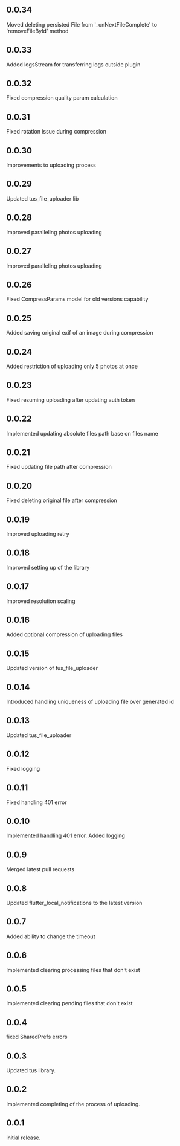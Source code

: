 ## 0.0.34

Moved deleting persisted File from '_onNextFileComplete' to 'removeFileById' method

## 0.0.33

Added logsStream for transferring logs outside plugin

## 0.0.32

Fixed compression quality param calculation

## 0.0.31

Fixed rotation issue during compression

## 0.0.30

Improvements to uploading process

## 0.0.29

Updated tus_file_uploader lib

## 0.0.28

Improved paralleling photos uploading

## 0.0.27

Improved paralleling photos uploading

## 0.0.26

Fixed CompressParams model for old versions capability

## 0.0.25

Added saving original exif of an image during compression

## 0.0.24

Added restriction of uploading only 5 photos at once

## 0.0.23

Fixed resuming uploading after updating auth token

## 0.0.22

Implemented updating absolute files path base on files name

## 0.0.21

Fixed updating file path after compression

## 0.0.20

Fixed deleting original file after compression

## 0.0.19

Improved uploading retry

## 0.0.18

Improved setting up of the library

## 0.0.17

Improved resolution scaling

## 0.0.16

Added optional compression of uploading files

## 0.0.15

Updated version of tus_file_uploader

## 0.0.14

Introduced handling uniqueness of uploading file over generated id

## 0.0.13

Updated tus_file_uploader

## 0.0.12

Fixed logging

## 0.0.11

Fixed handling 401 error

## 0.0.10

Implemented handling 401 error. Added logging

## 0.0.9

Merged latest pull requests

## 0.0.8

Updated flutter_local_notifications to the latest version

## 0.0.7

Added ability to change the timeout

## 0.0.6

Implemented clearing processing files that don't exist

## 0.0.5

Implemented clearing pending files that don't exist

## 0.0.4

fixed SharedPrefs errors

## 0.0.3

Updated tus library.

## 0.0.2

Implemented completing of the process of uploading.

## 0.0.1

initial release.